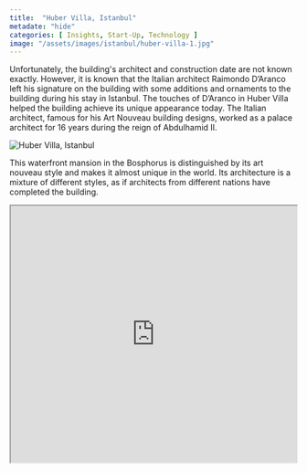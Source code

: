 ```yaml
---
title:  "Huber Villa, Istanbul"
metadate: "hide"
categories: [ Insights, Start-Up, Technology ]
image: "/assets/images/istanbul/huber-villa-1.jpg"
---
```

Unfortunately, the building's architect and construction date are not known exactly. However, it is known that the Italian architect Raimondo D’Aranco left his signature on the building with some additions and ornaments to the building during his stay in Istanbul. The touches of D’Aranco in Huber Villa helped the building achieve its unique appearance today. The Italian architect, famous for his Art Nouveau building designs, worked as a palace architect for 16 years during the reign of Abdulhamid II.

![Huber Villa, Istanbul]({{site.baseurl}}/assets/images/istanbul/huber-villa-2.jpg)

This waterfront mansion in the Bosphorus is distinguished by its art nouveau style and makes it almost unique in the world. Its architecture is a mixture of different styles, as if architects from different nations have completed the building.

<div style="position:relative;overflow:hidden;"><a href="https://yandex.com/maps/106125/sariyer/?utm_medium=mapframe&utm_source=maps" style="color:#eee;font-size:12px;position:absolute;top:0px;">Sariyer</a><a href="https://yandex.com/maps/106125/sariyer/search/Tarabya%20Mah./?l=stv%2Csta&ll=29.065153%2C41.131969&panorama%5Bdirection%5D=231.922421%2C23.718914&panorama%5Bfull%5D=true&panorama%5Bpoint%5D=29.062257%2C41.134280&panorama%5Bspan%5D=101.887477%2C64.029560&utm_medium=mapframe&utm_source=maps&z=17.88" style="color:#eee;font-size:12px;position:absolute;top:14px;">Tarabya Mah. — Yandex.Maps</a><iframe src="https://yandex.com/map-widget/v1/-/CCQfAKC~tC" width="100%" height="450" frameborder="1" allowfullscreen="true" style="position:relative;"></iframe></div>